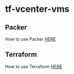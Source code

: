 # tf-vcenter-vms

## Packer
How to use Packer [HERE](https://gitlab.aimspecialtyhealth.com/CHamilton/tf-vcenter-vms/tree/master/packer)

## Terraform
How to use Terraform [HERE](https://gitlab.aimspecialtyhealth.com/CHamilton/tf-vcenter-vms/tree/master/terraform)